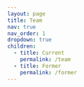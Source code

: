 ```yaml
---
layout: page
title: Team
nav: true
nav_order: 1
dropdown: true
children:
  - title: Current
    permalink: /team
  - title: Former
    permalink: /former
---
```

